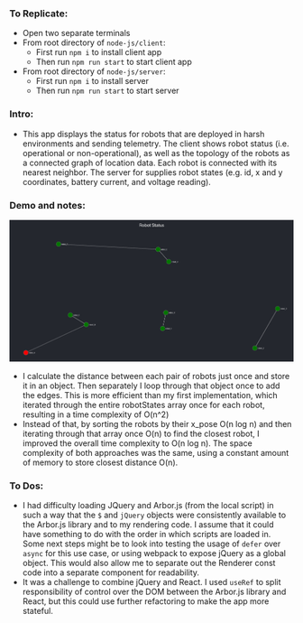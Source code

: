 ### To Replicate:
* Open two separate terminals
* From root directory of `node-js/client`:
    * First run `npm i` to install client app
    * Then run `npm run start` to start client app
* From root directory of `node-js/server`:
    * First run `npm i` to install server
    * Then run `npm run start` to start server

### Intro:
* This app displays the status for robots that are deployed in harsh environments and sending telemetry.  The client shows robot status (i.e. operational or non-operational), as well as the topology of the robots as a connected graph of location data.  Each robot is connected with its nearest neighbor.  The server for supplies robot states (e.g. id, x and y coordinates, battery current, and voltage reading).  

### Demo and notes:
![graph-demo](./graph-demo.png)
* I calculate the distance between each pair of robots just once and store it in an object. Then separately I loop through that object once to add the edges.  This is more efficient than my first implementation, which iterated through the entire robotStates array once for each robot, resulting in a time complexity of O(n^2)
* Instead of that, by sorting the robots by their x_pose O(n log n) and then iterating through that array once O(n) to find the closest robot, I improved the overall time complexity to O(n log n).  The space complexity of both approaches was the same, using a constant amount of memory to store closest distance O(n).

### To Dos:
* I had difficulty loading JQuery and Arbor.js (from the local script) in such a way that the `$` and `jQuery` objects were consistently available to the Arbor.js library and to my rendering code.  I assume that it could have something to do with the order in which scripts are loaded in.  Some next steps might be to look into testing the usage of `defer` over `async` for this use case, or using webpack to expose jQuery as a global object.  This would also allow me to separate out the Renderer const code into a separate component for readability.
* It was a challenge to combine jQuery and React.  I used `useRef` to split responsibility of control over the DOM between the Arbor.js library and React, but this could use further refactoring to make the app more stateful.  